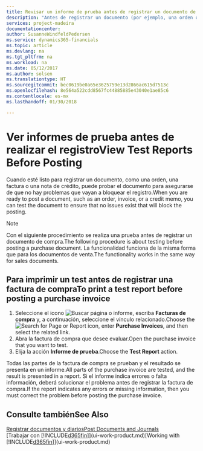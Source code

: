 ```yaml
---
title: Revisar un informe de prueba antes de registrar un documento de venta o de compra | Documentos de Microsoft
description: "Antes de registrar un documento (por ejemplo, una orden o una nota de crédito), puede probarlo y revisarlo para comprobar si hay errores que puedan bloquear el registro."
services: project-madeira
documentationcenter: 
author: SusanneWindfeldPedersen
ms.service: dynamics365-financials
ms.topic: article
ms.devlang: na
ms.tgt_pltfrm: na
ms.workload: na
ms.date: 05/12/2017
ms.author: solsen
ms.translationtype: HT
ms.sourcegitcommit: bec0619be0a65e3625759e13d2866ac615d7513c
ms.openlocfilehash: 8e564a522cdd8567fc44885885e43040e1ae85c6
ms.contentlocale: es-mx
ms.lasthandoff: 01/30/2018

---
```

# <a name="view-test-reports-before-posting"></a><span data-ttu-id="6201c-103">Ver informes de prueba antes de realizar el registro</span><span class="sxs-lookup"><span data-stu-id="6201c-103">View Test Reports Before Posting</span></span>
<span data-ttu-id="6201c-104">Cuando esté listo para registrar un documento, como una orden, una factura o una nota de crédito, puede probar el documento para asegurarse de que no hay problemas que vayan a bloquear el registro.</span><span class="sxs-lookup"><span data-stu-id="6201c-104">When you are ready to post a document, such as an order, invoice, or a credit memo, you can test the document to ensure that no issues exist that will block the posting.</span></span>

> [!NOTE]  
>   <span data-ttu-id="6201c-105">Con el siguiente procedimiento se realiza una prueba antes de registrar un documento de compra.</span><span class="sxs-lookup"><span data-stu-id="6201c-105">The following procedure is about testing before posting a purchase document.</span></span> <span data-ttu-id="6201c-106">La funcionalidad funciona de la misma forma que para los documentos de venta.</span><span class="sxs-lookup"><span data-stu-id="6201c-106">The functionality works in the same way for sales documents.</span></span>

## <a name="to-print-a-test-report-before-posting-a-purchase-invoice"></a><span data-ttu-id="6201c-107">Para imprimir un test antes de registrar una factura de compra</span><span class="sxs-lookup"><span data-stu-id="6201c-107">To print a test report before posting a purchase invoice</span></span>
1. <span data-ttu-id="6201c-108">Seleccione el icono ![Buscar página o informe](media/ui-search/search_small.png "icono Buscar página o informe"), escriba **Facturas de compra** y, a continuación, seleccione el vínculo relacionado.</span><span class="sxs-lookup"><span data-stu-id="6201c-108">Choose the ![Search for Page or Report](media/ui-search/search_small.png "Search for Page or Report icon") icon, enter **Purchase Invoices**, and then select the related link.</span></span>
2. <span data-ttu-id="6201c-109">Abra la factura de compra que desee evaluar.</span><span class="sxs-lookup"><span data-stu-id="6201c-109">Open the purchase invoice that you want to test.</span></span>
3. <span data-ttu-id="6201c-110">Elija la acción **Informe de prueba**.</span><span class="sxs-lookup"><span data-stu-id="6201c-110">Choose the **Test Report** action.</span></span>  

<span data-ttu-id="6201c-111">Todas las partes de la factura de compra se prueban y el resultado se presenta en un informe.</span><span class="sxs-lookup"><span data-stu-id="6201c-111">All parts of the purchase invoice are tested, and the result is presented in a report.</span></span> <span data-ttu-id="6201c-112">Si el informe indica errores o falta información, deberá solucionar el problema antes de registrar la factura de compra.</span><span class="sxs-lookup"><span data-stu-id="6201c-112">If the report indicates any errors or missing information, then you must correct the problem before posting the purchase invoice.</span></span>

## <a name="see-also"></a><span data-ttu-id="6201c-113">Consulte también</span><span class="sxs-lookup"><span data-stu-id="6201c-113">See Also</span></span>
[<span data-ttu-id="6201c-114">Registrar documentos y diarios</span><span class="sxs-lookup"><span data-stu-id="6201c-114">Post Documents and Journals</span></span>](ui-post-documents-journals.md)  
<span data-ttu-id="6201c-115">[Trabajar con [!INCLUDE[d365fin](includes/d365fin_md.md)]](ui-work-product.md)</span><span class="sxs-lookup"><span data-stu-id="6201c-115">[Working with [!INCLUDE[d365fin](includes/d365fin_md.md)]](ui-work-product.md)</span></span>


